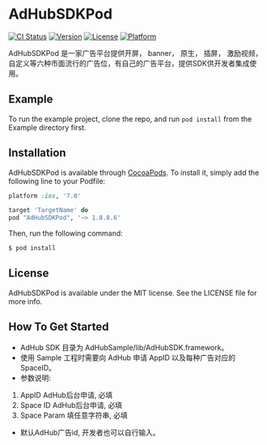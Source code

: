 # AdHubSDKPod

[![CI Status](http://img.shields.io/travis/songMW/AdHubSDKPod.svg?style=flat)](https://travis-ci.org/songMW/AdHubSDKPod)
[![Version](https://img.shields.io/cocoapods/v/AdHubSDKPod.svg?style=flat)](http://cocoapods.org/pods/AdHubSDKPod)
[![License](https://img.shields.io/cocoapods/l/AdHubSDKPod.svg?style=flat)](http://cocoapods.org/pods/AdHubSDKPod)
[![Platform](https://img.shields.io/cocoapods/p/AdHubSDKPod.svg?style=flat)](http://cocoapods.org/pods/AdHubSDKPod)

AdHubSDKPod 是一家广告平台提供开屏， banner， 原生， 插屏， 激励视频， 自定义等六种市面流行的广告位，有自己的广告平台，提供SDK供开发者集成使用。

## Example

To run the example project, clone the repo, and run `pod install` from the Example directory first.

## Installation

AdHubSDKPod is available through [CocoaPods](http://cocoapods.org). To install
it, simply add the following line to your Podfile:

```ruby
platform :ios, '7.0'

target 'TargetName' do
pod "AdHubSDKPod", '~> 1.8.8.6'

```

Then, run the following command:

```bash
$ pod install
```

## License

AdHubSDKPod is available under the MIT license. See the LICENSE file for more info.

## How To Get Started
-  AdHub SDK 目录为 AdHubSample/lib/AdHubSDK.framework。
-  使用 Sample 工程时需要向 AdHub 申请 AppID 以及每种广告对应的 SpaceID。
-  参数说明:
1.  AppID                  AdHub后台申请, 必填
2. Space ID              AdHub后台申请, 必填
3. Space Param      填任意字符串,   必填
- 默认AdHub广告id, 开发者也可以自行输入。

